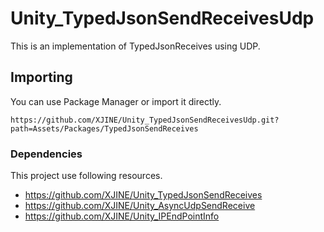 # Unity_TypedJsonSendReceivesUdp

This is an implementation of TypedJsonReceives using UDP.

## Importing

You can use Package Manager or import it directly.

```
https://github.com/XJINE/Unity_TypedJsonSendReceivesUdp.git?path=Assets/Packages/TypedJsonSendReceives
```

### Dependencies

This project use following resources.

- https://github.com/XJINE/Unity_TypedJsonSendReceives
- https://github.com/XJINE/Unity_AsyncUdpSendReceive
- https://github.com/XJINE/Unity_IPEndPointInfo
